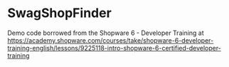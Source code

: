 # SwagShopFinder
Demo code borrowed from the Shopware 6 - Developer Training at https://academy.shopware.com/courses/take/shopware-6-developer-training-english/lessons/9225118-intro-shopware-6-certified-developer-training
